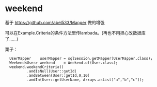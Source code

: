 # weekend

基于 https://github.com/abel533/Mapper 做的增强

可以在Example.Criteria的条件方法里传lambada。(再也不用担心改数据库了......)

栗子：
```
  UserMapper    userMapper = sqlSession.getMapper(UserMapper.class);
  Weekend<User> weekend    = Weekend.of(User.class);
  weekend.weekendCriteria()
          .andIsNull(User::getId)
          .andBetween(User::getId,0,10)
          .andIn(User::getUserName, Arrays.asList("a","b","c"));
```
